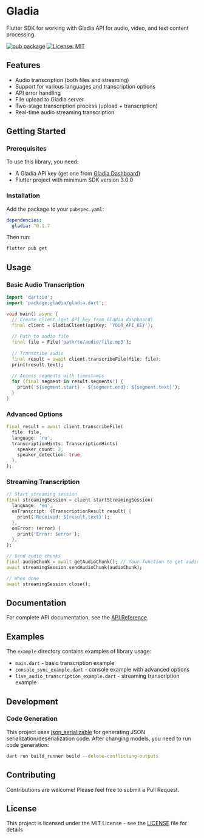 # Gladia

Flutter SDK for working with Gladia API for audio, video, and text content processing.

[![pub package](https://img.shields.io/pub/v/gladia.svg)](https://pub.dev/packages/gladia)
[![License: MIT](https://img.shields.io/badge/License-MIT-blue.svg)](https://opensource.org/licenses/MIT)

## Features

- Audio transcription (both files and streaming)
- Support for various languages and transcription options
- API error handling
- File upload to Gladia server
- Two-stage transcription process (upload + transcription)
- Real-time audio streaming transcription

## Getting Started

### Prerequisites

To use this library, you need:
- A Gladia API key (get one from [Gladia Dashboard](https://app.gladia.io/))
- Flutter project with minimum SDK version 3.0.0

### Installation

Add the package to your `pubspec.yaml`:

```yaml
dependencies:
  gladia: ^0.1.7
```

Then run:

```bash
flutter pub get
```

## Usage

### Basic Audio Transcription

```dart
import 'dart:io';
import 'package:gladia/gladia.dart';

void main() async {
  // Create client (get API key from Gladia dashboard)
  final client = GladiaClient(apiKey: 'YOUR_API_KEY');
  
  // Path to audio file
  final file = File('path/to/audio/file.mp3');
  
  // Transcribe audio
  final result = await client.transcribeFile(file: file);
  print(result.text);
  
  // Access segments with timestamps
  for (final segment in result.segments!) {
    print('${segment.start} - ${segment.end}: ${segment.text}');
  }
}
```

### Advanced Options

```dart
final result = await client.transcribeFile(
  file: file,
  language: 'ru',
  transcriptionHints: TranscriptionHints(
    speaker_count: 2,
    speaker_detection: true,
  ),
);
```

### Streaming Transcription

```dart
// Start streaming session
final streamingSession = client.startStreamingSession(
  language: 'en',
  onTranscript: (TranscriptionResult result) {
    print('Received: ${result.text}');
  },
  onError: (error) {
    print('Error: $error');
  },
);

// Send audio chunks
final audioChunk = await getAudioChunk(); // Your function to get audio data
await streamingSession.sendAudioChunk(audioChunk);

// When done
await streamingSession.close();
```

## Documentation

For complete API documentation, see the [API Reference](https://docs.gladia.io).

## Examples

The `example` directory contains examples of library usage:

- `main.dart` - basic transcription example
- `console_sync_example.dart` - console example with advanced options
- `live_audio_transcription_example.dart` - streaming transcription example

## Development

### Code Generation

This project uses [json_serializable](https://pub.dev/packages/json_serializable) for generating JSON serialization/deserialization code. After changing models, you need to run code generation:

```bash
dart run build_runner build --delete-conflicting-outputs
```

## Contributing

Contributions are welcome! Please feel free to submit a Pull Request.

## License

This project is licensed under the MIT License - see the [LICENSE](LICENSE) file for details 